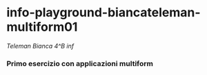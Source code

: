 # info-playground-biancateleman-multiform01
_Teleman Bianca 4^B inf_
### Primo esercizio con applicazioni multiform

